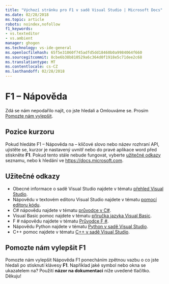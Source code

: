 ```yaml
---
title: "Výchozí stránku pro F1 v sadě Visual Studio | Microsoft Docs"
ms.date: 02/28/2018
ms.topic: article
robots: noindex,nofollow
f1_keywords:
- vs.texteditor
- vs.ambient
manager: ghogen
ms.technology: vs-ide-general
ms.openlocfilehash: 65f5e31060f745adfd5dd18460b0a9984064f660
ms.sourcegitcommit: 8cbe6b38b810529a6c364d0f1918e5c71dee2c68
ms.translationtype: MT
ms.contentlocale: cs-CZ
ms.lasthandoff: 02/28/2018
---
```

# F1 – Nápověda

Zdá se nám nepodařilo najít, co jste hledali a Omlouváme se. Prosím [Pomozte nám vylepšit](#help-us-improve-f1).

## Pozice kurzoru

Pokud hledáte F1 – Nápověda na – klíčové slovo nebo název rozhraní API, ujistěte se, kurzor je nastavený uvnitř nebo do pravé aplikace word před stiskněte **F1**. Pokud tento stále nebude fungovat, vyberte [užitečné odkazy](#useful-links) seznamu, nebo k hledání ve https://docs.microsoft.com.

## Užitečné odkazy

- Obecné informace o sadě Visual Studio najdete v tématu [přehled Visual Studio](../../ide/visual-studio-ide.md).
- Nápovědu v textovém editoru Visual Studio najdete v tématu [pomocí editoru kódu](../../ide/writing-code-in-the-code-and-text-editor.md).
- C# nápovědu najdete v tématu [průvodce v C#](/dotnet/csharp/index).
- Visual Basic pomoc najdete v tématu [příručka jazyka Visual Basic](/dotnet/visual-basic/).
- F # nápovědu najdete v tématu [Průvodce F #](/dotnet/fsharp/).
- Nápovědu Python najdete v tématu [Python v sadě Visual Studio](../../python/overview-of-python-tools-for-visual-studio.md).
- C++ pomoc najdete v tématu [C++ v sadě Visual Studio](/cpp/visual-cpp-in-visual-studio).

## Pomozte nám vylepšit F1

Pomozte nám vylepšit Nápověda F1 ponecháním zpětnou vazbu o co jste hledali po stisknutí klávesy **F1**. Například jaké symbol nebo okna se ukazatelem na? Použití **názor na dokumentaci** níže uvedené tlačítko. Děkuju!
